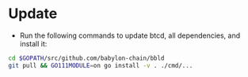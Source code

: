 # Update

* Run the following commands to update btcd, all dependencies, and install it:

```bash
cd $GOPATH/src/github.com/babylon-chain/bbld
git pull && GO111MODULE=on go install -v . ./cmd/...
```
